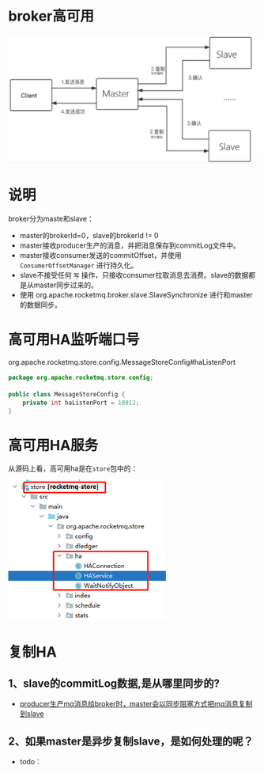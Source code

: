 

# broker高可用

![image-20211227215806108](images/image-20211227215806108.png)

# 说明

broker分为maste和slave：

- master的brokerId=0，slave的brokerId != 0
- master接收producer生产的消息，并把消息保存到commitLog文件中。
- master接收consumer发送的commitOffset，并使用 `ConsumerOffsetManager` 进行持久化。
- slave不接受任何 `写` 操作，只接收consumer拉取消息去消费。slave的数据都是从master同步过来的。
- 使用 org.apache.rocketmq.broker.slave.SlaveSynchronize 进行和master的数据同步。







# 高可用HA监听端口号

org.apache.rocketmq.store.config.MessageStoreConfig#haListenPort

```java
package org.apache.rocketmq.store.config;

public class MessageStoreConfig {
    private int haListenPort = 10912;
}
```





# 高可用HA服务

从源码上看，高可用ha是在`store`包中的：

![image-20211212152956221](images/image-20211212152956221.png)







# 复制HA

## 1、slave的commitLog数据,是从哪里同步的?

- [producer生产mq消息给broker时，master会以同步阻塞方式把mq消息复制到slave](https://docs.qq.com/flowchart/DQVNZQUNacU9rd0V2)



## 2、如果master是异步复制slave，是如何处理的呢？

- todo：